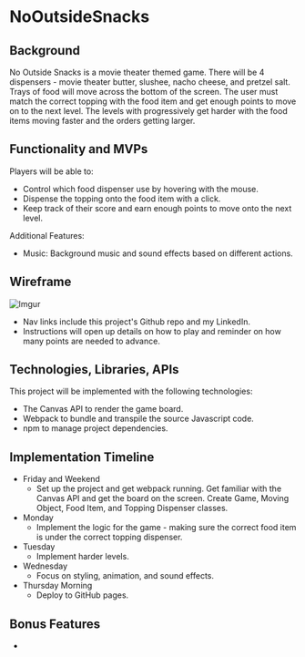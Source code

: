 # NoOutsideSnacks

## Background
No Outside Snacks is a movie theater themed game. There will be 4 dispensers - movie theater butter, slushee, nacho cheese, and pretzel salt. Trays of food will move across the bottom of the screen. The user must match the correct topping with the food item and get enough points to move on to the next level. The levels with progressively get harder with the food items moving faster and the orders getting larger. 

## Functionality and MVPs
Players will be able to: 
* Control which food dispenser use by hovering with the mouse.
* Dispense the topping onto the food item with a click.
* Keep track of their score and earn enough points to move onto the next level.

Additional Features:
* Music: Background music and sound effects based on different actions.

## Wireframe
![Imgur](https://i.imgur.com/qp4ZjYv.png)
* Nav links include this project's Github repo and my LinkedIn.
* Instructions will open up details on how to play and reminder on how many points are needed to advance.

## Technologies, Libraries, APIs
This project will be implemented with the following technologies: 
* The Canvas API to render the game board.
* Webpack to bundle and transpile the source Javascript code.
* npm to manage project dependencies.

## Implementation Timeline
* Friday and Weekend
  * Set up the project and get webpack running. Get familiar with the Canvas API and get the board on the screen. Create Game, Moving Object, Food Item, and Topping Dispenser classes. 
* Monday
  * Implement the logic for the game - making sure the correct food item is under the correct topping dispenser. 
* Tuesday
  * Implement harder levels.
* Wednesday
  * Focus on styling, animation, and sound effects.
* Thursday Morning
  * Deploy to GitHub pages.

## Bonus Features
* 